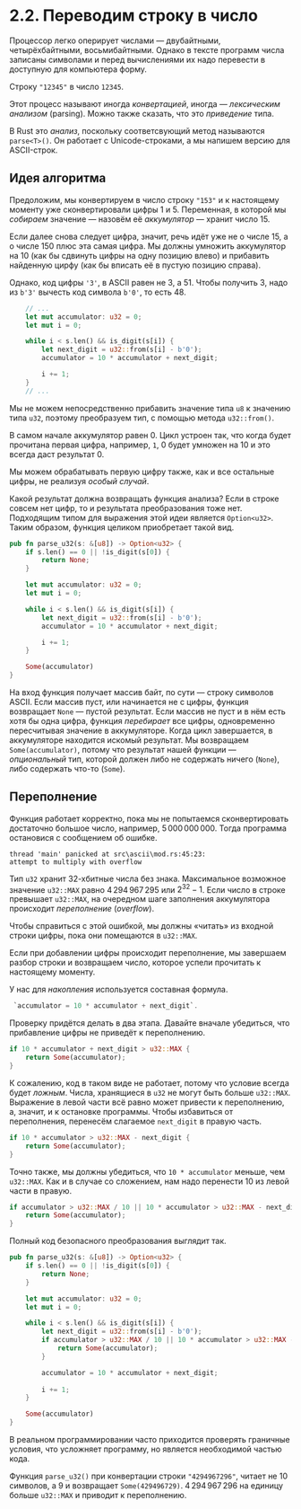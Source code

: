 # 2.2. Переводим строку в число

Процессор легко оперирует числами — двубайтными, четырёхбайтными, восьмибайтными.
Однако в тексте программ числа записаны символами и перед вычислениями их надо перевести в доступную для компьютера форму.

Строку `"12345"` в число `12345`.

Этот процесс называют иногда *конвертацией*, иногда — *лексическим анализом* (parsing).
Можно также сказать, что это *приведение* типа.

В Rust это *анализ*, поскольку соответсвующий метод называются `parse<T>()`.
Он работает с Unicode-строками, а мы напишем версию для ASCII-строк.

## Идея алгоритма

Предоложим, мы конвертируем в число строку `"153"` и к настоящему моменту уже сконвертировали цифры $1$ и $5$. Переменная, в которой мы *собираем* значение — назовём её *аккумулятор* — хранит число $15$.

Если далее снова следует цифра, значит, речь идёт уже не о числе $15$, а о числе $150$ плюс эта самая цифра.
Мы должны умножить аккумулятор на $10$ (как бы сдвинуть цифры на одну позицию влево) и прибавить найденную цирфу (как бы вписать её в пустую позицию справа).

Однако, код цифры `'3'`, в ASCII равен не 3, а 51. Чтобы получить 3, надо из `b'3'` вычесть код символа `b'0'`, то есть 48.

```rust
    // ...
    let mut accumulator: u32 = 0;
    let mut i = 0;

    while i < s.len() && is_digit(s[i]) {
        let next_digit = u32::from(s[i] - b'0');
        accumulator = 10 * accumulator + next_digit;

        i += 1;
    }
    // ...
```

Мы не можем непосредственно прибавить значение типа `u8` к значению типа `u32`, поэтому преобразуем тип, с помощью метода `u32::from()`.

В самом начале аккумулятор равен $0$.
Цикл устроен так, что когда будет прочитана первая цифра, например, `1`, $0$ будет умножен на $10$ и это всегда даст результат $0$.

Мы можем обрабатывать первую цифру также, как и все остальные цифры, не реализуя *особый случай*.

Какой результат должна возвращать функция анализа?
Если в строке совсем нет цифр, то и результата преобразования тоже нет.
Подходящим типом для выражения этой идеи является `Option<u32>`.
Таким образом, функция целиком приобретает такой вид.

```rust
pub fn parse_u32(s: &[u8]) -> Option<u32> {
    if s.len() == 0 || !is_digit(s[0]) {
        return None;
    }

    let mut accumulator: u32 = 0;
    let mut i = 0;

    while i < s.len() && is_digit(s[i]) {
        let next_digit = u32::from(s[i] - b'0');
        accumulator = 10 * accumulator + next_digit;

        i += 1;
    }

    Some(accumulator)
}
```

На вход функция получает массив байт, по сути — строку символов ASCII.
Если массив пуст, или начинается не с цифры, функция возвращает `None` — пустой результат.
Если массив не пуст и в нём есть хотя бы одна цифра, функция *перебирает* все цифры, одновременно пересчитывая значение в аккумуляторе.
Когда цикл завершается, в аккумуляторе находится искомый результат.
Мы возвращаем `Some(accumulator)`, потому что результат нашей функции — *опциональный* тип, которой должен либо не содержать ничего (`None`), либо содержать что-то (`Some`).

## Переполнение

Функция работает корректно, пока мы не попытаемся сконвертировать достаточно большое число, например, $5\,000\,000\,000$. Тогда программа остановися с сообщением об ошибке.

```text
thread 'main' panicked at src\ascii\mod.rs:45:23:
attempt to multiply with overflow
```

Тип `u32` хранит 32-хбитные числа без знака.
Максимальное возможное значение `u32::MAX` равно $4\,294\,967\,295$ или $2^32-1$.
Если число в строке превышает `u32::MAX`, на очередном шаге заполнения аккумулятора происходит *переполнение* (*overflow*).

Чтобы справиться с этой ошибкой, мы должны «читать» из входной строки цифры, пока они помещаются в `u32::MAX`.

Если при добавлении цифры происходит переполнение, мы завершаем разбор строки и возвращаем число, которое успели прочитать к настоящему моменту.

У нас для *накопления* используется составная формула.

```rust
 `accumulator = 10 * accumulator + next_digit`.
```

Проверку придётся делать в два этапа. Давайте вначале убедиться, что прибавление цифры не приведёт к переполнению.

```rust
if 10 * accumulator + next_digit > u32::MAX {
    return Some(accumulator);
}
```

К сожалению, код в таком виде не работает, потому что условие всегда будет *ложным*.
Числа, хранящиеся в `u32` не могут быть больше `u32::MAX`.
Выражение в левой части всё равно может привести к переполнению, а, значит, и к остановке программы.
Чтобы избавиться от переполнения, перенесём слагаемое `next_digit` в правую часть.

```rust
if 10 * accumulator > u32::MAX - next_digit {
    return Some(accumulator);
}
```

Точно также, мы должны убедиться, что `10 * accumulator` меньше, чем `u32::MAX`.
Как и в случае со сложением, нам надо перенести $10$ из левой части в правую.

```rust
if accumulator > u32::MAX / 10 || 10 * accumulator > u32::MAX - next_digit {
    return Some(accumulator);
}
```

Полный код безопасного преобразования выглядит так.

```rust
pub fn parse_u32(s: &[u8]) -> Option<u32> {
    if s.len() == 0 || !is_digit(s[0]) {
        return None;
    }

    let mut accumulator: u32 = 0;
    let mut i = 0;

    while i < s.len() && is_digit(s[i]) {
        let next_digit = u32::from(s[i] - b'0');
        if accumulator > u32::MAX / 10 || 10 * accumulator > u32::MAX - next_digit {
            return Some(accumulator);
        }

        accumulator = 10 * accumulator + next_digit;
        
        i += 1;
    }

    Some(accumulator)
}
```

В реальном программировании часто приходится проверять граничные условия, что усложняет программу, но является необходимой частью кода.

Функция `parse_u32()` при конвертации строки `"4294967296"`, читает не 10 символов, а 9 и возвращает `Some(429496729)`.
$4\,294\,967\,296$ на единицу больше `u32::MAX` и приводит к переполнению.
